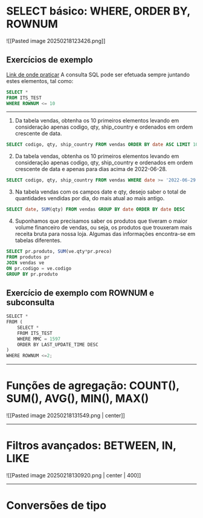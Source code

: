 # SELECT básico: WHERE, ORDER BY, ROWNUM

![[Pasted image 20250218123426.png]]

## Exercícios de exemplo
[Link de onde praticar](https://data.world/jerrys/sql-12-applying-functions-in-sql/workspace/query?filename=vendas.csv&newQueryType=SQL&selectedTable=vendas&tempId=1739892653786)
A consulta SQL pode ser efetuada sempre juntando estes elementos, tal como:
```SQL
SELECT *
FROM ITS_TEST 
WHERE ROWNUM <= 10
```
---
1. Da tabela vendas, obtenha os 10 primeiros elementos levando em consideração apenas codigo, qty, ship_country e ordenados em ordem crescente de data.
```SQL
SELECT codigo, qty, ship_country FROM vendas ORDER BY date ASC LIMIT 10
```

2. Da tabela vendas, obtenha os 10 primeiros elementos levando em consideração apenas codigo, qty, ship_country e ordenados em ordem crescente de data e apenas para dias acima de 2022-06-28.
```SQL
SELECT codigo, qty, ship_country FROM vendas WHERE date >= '2022-06-29' ORDER BY date ASC LIMIT 10
```

3. Na tabela vendas com os campos date e qty, desejo saber o total de quantidades vendidas por dia, do mais atual ao mais antigo.
```SQL
SELECT date, SUM(qty) FROM vendas GROUP BY date ORDER BY date DESC
```

4. Suponhamos que precisamos saber os produtos que tiveram o maior volume financeiro de vendas, ou seja, os produtos que trouxeram mais receita bruta para nossa loja. Algumas das informações encontra-se em tabelas diferentes.
```SQL
SELECT pr.produto, SUM(ve.qty*pr.preco)
FROM produtos pr
JOIN vendas ve
ON pr.codigo = ve.codigo
GROUP BY pr.produto
```

## Exercício de exemplo com ROWNUM e subconsulta
```Python
SELECT * 
FROM (
    SELECT *
    FROM ITS_TEST 
    WHERE MMC = 1597 
    ORDER BY LAST_UPDATE_TIME DESC 
)
WHERE ROWNUM <=2;
```

---

# Funções de agregação: COUNT(), SUM(), AVG(), MIN(), MAX()
![[Pasted image 20250218131549.png | center]]

---
# Filtros avançados: BETWEEN, IN, LIKE
![[Pasted image 20250218130920.png | center | 400]]

---
# Conversões de tipo

